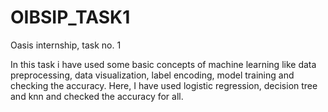 # OIBSIP_TASK1
Oasis internship, task no. 1 

In this task i have used some basic concepts of machine learning like data preprocessing, data visualization, label encoding, model training and checking the accuracy.
Here, I have used logistic regression, decision tree and knn and checked the accuracy for all.
